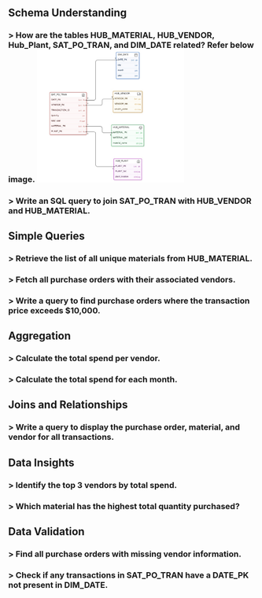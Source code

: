 ## Schema Understanding
### > How are the tables HUB_MATERIAL, HUB_VENDOR, Hub_Plant, SAT_PO_TRAN, and DIM_DATE related? Refer below image. <img src="ER Diagram.jpg" alt="Cute Cat" width="300" />
### > Write an SQL query to join SAT_PO_TRAN with HUB_VENDOR and HUB_MATERIAL.

## Simple Queries
### > Retrieve the list of all unique materials from HUB_MATERIAL.
### > Fetch all purchase orders with their associated vendors.
### > Write a query to find purchase orders where the transaction price exceeds $10,000.

## Aggregation
### > Calculate the total spend per vendor.
### > Calculate the total spend for each month.

## Joins and Relationships
### > Write a query to display the purchase order, material, and vendor for all transactions.

## Data Insights
### > Identify the top 3 vendors by total spend.
### > Which material has the highest total quantity purchased?

## Data Validation
### > Find all purchase orders with missing vendor information.
### > Check if any transactions in SAT_PO_TRAN have a DATE_PK not present in DIM_DATE.
